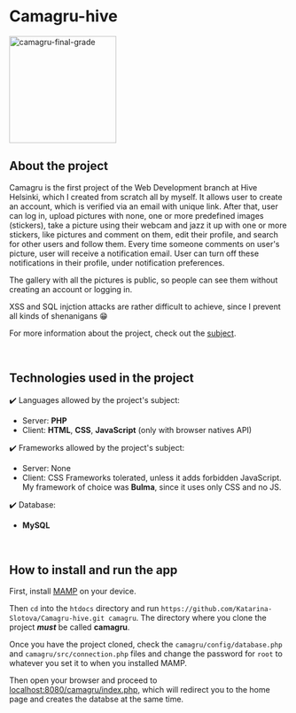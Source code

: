 # Camagru-hive
</hr>
<img width="193" alt="camagru-final-grade" src="https://user-images.githubusercontent.com/66918113/196616188-07d80818-53c3-4400-859f-410adb70581a.png">
</br>

## About the project
</hr>

Camagru is the first project of the Web Development branch at Hive Helsinki, which I created from scratch all by myself. It allows user to create an account, which is verified via an email with unique link. After that, user can log in, upload pictures with none, one or more predefined images (stickers), take a picture using their webcam and jazz it up with one or more stickers, like pictures and comment on them, edit their profile, and search for other users and follow them. Every time someone comments on user's picture, user will receive a notification email. User can turn off these notifications in their profile, under notification preferences. 

The gallery with all the pictures is public, so people can see them without creating an account or logging in.

XSS and SQL injction attacks are rather difficult to achieve, since I prevent all kinds of shenanigans 😁 

For more information about the project, check out the [subject](https://github.com/Katarina-Slotova/Camagru-hive/blob/main/subject.pdf).

</br>

## Technologies used in the project
</hr>

✔️ Languages allowed by the project's subject:
  - Server: **PHP**
  - Client: **HTML**, **CSS**, **JavaScript** (only with browser natives API)

✔️  Frameworks allowed by the project's subject:
  - Server: None
  - Client: CSS Frameworks tolerated, unless it adds forbidden JavaScript. My framework of choice was **Bulma**, since it uses only CSS and no JS.

✔️  Database:
  - **MySQL**
</br>

## How to install and run the app
</hr>

First, install [MAMP](https://bitnami.com/stack/mamp) on your device.

Then `cd` into the `htdocs` directory and run `https://github.com/Katarina-Slotova/Camagru-hive.git camagru`. The directory where you clone the project ***must*** be called **camagru**.

Once you have the project cloned, check the `camagru/config/database.php` and `camagru/src/connection.php` files and change the password for `root` to whatever you set it to when you installed MAMP.

Then open your browser and proceed to [localhost:8080/camagru/index.php](http://localhost:8080/camagru/index.php), which will redirect you to the home page and creates the databse at the same time.
</br>





  
